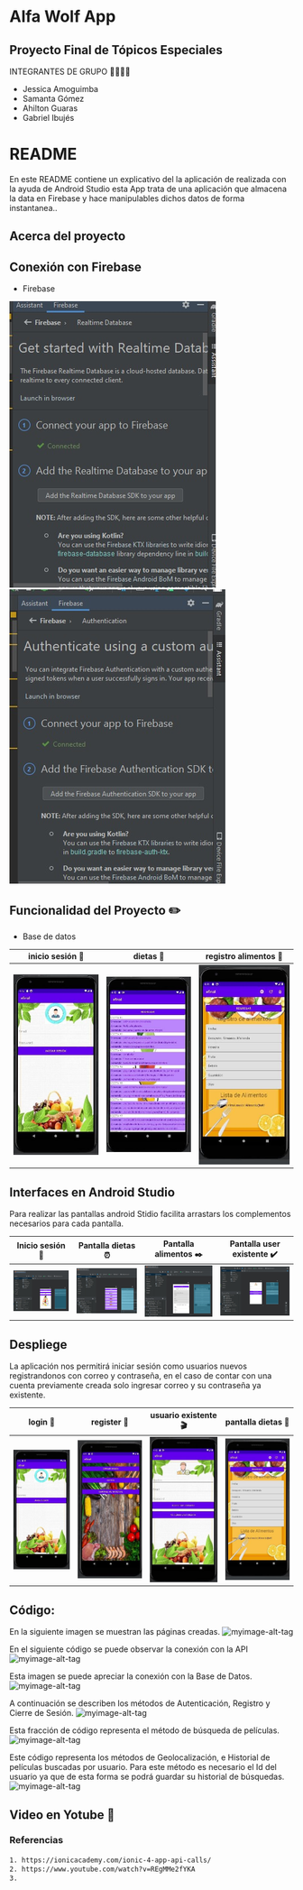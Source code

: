 # Alfa Wolf App
## Proyecto Final de Tópicos Especiales
INTEGRANTES DE GRUPO  :woman::woman::man::man:
- Jessica Amoguimba
- Samanta Gómez
- Ahilton Guaras
- Gabriel Ibujés


# README #

En este README contiene un explicativo del la aplicación de realizada con la ayuda de Android Studio esta App trata de una aplicación que almacena la data en Firebase y hace manipulables dichos datos de forma instantanea..

## Acerca del proyecto ##

## Conexión con Firebase 

- Firebase

![myimage-alt-tag](https://github.com/JESSICAAMOGUIMBA/Imagenes_ejercicios/blob/main/Captutas/conectarFireBase.jfif)
![myimage-alt-tag](https://github.com/JESSICAAMOGUIMBA/Imagenes_ejercicios/blob/main/Captutas/conectarAutenticacion.jfif)


## Funcionalidad del Proyecto :pencil2:

- Base de datos

| **inicio sesión** :speech_balloon:| **dietas** :speech_balloon: | **registro alimentos** :bust_in_silhouette: |
| ------------- | ------------- | ------------- | 
|![myimage-alt-tag](https://github.com/JESSICAAMOGUIMBA/Imagenes_ejercicios/blob/main/Captutas/inicioSesion.jfif) |![myimage-alt-tag](https://github.com/JESSICAAMOGUIMBA/Imagenes_ejercicios/blob/main/Captutas/listaMenus.jfif) |![myimage-alt-tag](https://github.com/JESSICAAMOGUIMBA/Imagenes_ejercicios/blob/main/Captutas/registroAlimentos.jfif)  |![myimage-alt-tag]|

## Interfaces en Android Studio

Para realizar las pantallas android Stidio facilita arrastars los complementos necesarios para cada pantalla.

| **Inicio sesión** :speech_balloon: | **Pantalla dietas** :alarm_clock: |**Pantalla alimentos** :black_nib:| **Pantalla user existente** :heavy_check_mark:|
| ------------- | ------------- | ------------- |------------- |
|![myimage-alt-tag](https://github.com/JESSICAAMOGUIMBA/Imagenes_ejercicios/blob/main/Captutas/creacionPantallaInicioSesion.jfif) |![myimage-alt-tag](https://github.com/JESSICAAMOGUIMBA/Imagenes_ejercicios/blob/main/Captutas/creacionPantallaMenu.jfif)  |![myimage-alt-tag](https://github.com/JESSICAAMOGUIMBA/Imagenes_ejercicios/blob/main/Captutas/creacionPantallaRegistroAlimentos.jfif)  |![myimage-alt-tag](https://github.com/JESSICAAMOGUIMBA/Imagenes_ejercicios/blob/main/Captutas/creacionPantallaRegistrousuarioExistente.jfif)  |

## Despliege
La aplicación nos permitirá iniciar sesión como usuarios nuevos registrandonos con correo y contraseña, en el caso de contar con una cuenta previamente creada solo ingresar correo y su contraseña ya existente.


| **login** :speech_balloon: | **register** :bust_in_silhouette: | **usuario existente** :clapper:|**pantalla dietas** :scroll:|
| ------------- | ------------- | ------------- | ------------- |
|![myimage-alt-tag](https://github.com/JESSICAAMOGUIMBA/Imagenes_ejercicios/blob/main/Captutas/inicioSesion.jfif) |![myimage-alt-tag](https://github.com/JESSICAAMOGUIMBA/Imagenes_ejercicios/blob/main/Captutas/inicioHome.jfif)  |![myimage-alt-tag](https://github.com/JESSICAAMOGUIMBA/Imagenes_ejercicios/blob/main/Captutas/ingresoUsuarioExistente.jfif)  |![myimage-alt-tag](https://github.com/JESSICAAMOGUIMBA/Imagenes_ejercicios/blob/main/Captutas/registroAlimentos.jfif) |
## Código:
En la siguiente imagen se muestran las páginas creadas.
![myimage-alt-tag](https://github.com/wendysoto/proyecto_finalTopicos/blob/master/images/paginas.JPG) 

En el siguiente código se puede observar la conexión con la API
![myimage-alt-tag](https://github.com/wendysoto/proyecto_finalTopicos/blob/master/images/servicio%20pelis.JPG)


Esta imagen se puede apreciar la conexión con la Base de Datos.
![myimage-alt-tag](https://github.com/wendysoto/proyecto_finalTopicos/blob/master/images/credenciales_fire.JPG)

A continuación se describen los métodos de Autenticación, Registro y Cierre de Sesión.
![myimage-alt-tag](https://github.com/wendysoto/proyecto_finalTopicos/blob/master/images/firebase%20auth.JPG)


Esta fracción de código representa el método de búsqueda de películas.
![myimage-alt-tag](https://github.com/wendysoto/proyecto_finalTopicos/blob/master/images/movie_page.JPG)




Este código representa los métodos de Geolocalización, e Historial de películas buscadas por usuario. Para este método es necesario el Id del usuario ya que de esta forma se podrá guardar su historial de búsquedas.
![myimage-alt-tag](https://github.com/wendysoto/proyecto_finalTopicos/blob/master/images/movie_details.JPG)


## Video en Yotube :movie_camera:
 


### Referencias ###
    1. https://ionicacademy.com/ionic-4-app-api-calls/
    2. https://www.youtube.com/watch?v=REgMMe2fYKA
    3. 
